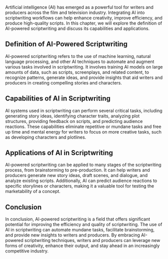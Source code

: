 
Artificial intelligence (AI) has emerged as a powerful tool for writers and producers across the film and television industry. Integrating AI into scriptwriting workflows can help enhance creativity, improve efficiency, and produce high-quality scripts. In this chapter, we will explore the definition of AI-powered scriptwriting and discuss its capabilities and applications.

Definition of AI-Powered Scriptwriting
--------------------------------------

AI-powered scriptwriting refers to the use of machine learning, natural language processing, and other AI techniques to automate and augment various tasks involved in scriptwriting. It involves training AI models on large amounts of data, such as scripts, screenplays, and related content, to recognize patterns, generate ideas, and provide insights that aid writers and producers in creating compelling stories and characters.

Capabilities of AI in Scriptwriting
-----------------------------------

AI systems used in scriptwriting can perform several critical tasks, including generating story ideas, identifying character traits, analyzing plot structures, providing feedback on scripts, and predicting audience reactions. These capabilities eliminate repetitive or mundane tasks and free up time and mental energy for writers to focus on more creative tasks, such as developing characters and plotlines.

Applications of AI in Scriptwriting
-----------------------------------

AI-powered scriptwriting can be applied to many stages of the scriptwriting process, from brainstorming to pre-production. It can help writers and producers generate new story ideas, draft scenes, and dialogue, and analyze existing scripts. Additionally, AI can predict audience reactions to specific storylines or characters, making it a valuable tool for testing the marketability of a concept.

Conclusion
----------

In conclusion, AI-powered scriptwriting is a field that offers significant potential for improving the efficiency and quality of scriptwriting. The use of AI in scriptwriting can automate mundane tasks, facilitate brainstorming, and provide new insights to writers and producers. By embracing AI-powered scriptwriting techniques, writers and producers can leverage new forms of creativity, enhance their output, and stay ahead in an increasingly competitive industry.

